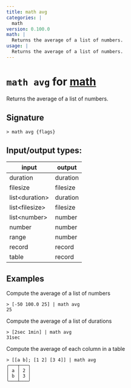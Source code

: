 ```yaml
---
title: math avg
categories: |
  math
version: 0.100.0
math: |
  Returns the average of a list of numbers.
usage: |
  Returns the average of a list of numbers.
---
```

<!-- This file is automatically generated. Please edit the command in https://github.com/nushell/nushell instead. -->

# `math avg` for [math](/commands/categories/math.md)

<div class='command-title'>Returns the average of a list of numbers.</div>

## Signature

```> math avg {flags} ```


## Input/output types:

| input          | output   |
| -------------- | -------- |
| duration       | duration |
| filesize       | filesize |
| list\<duration\> | duration |
| list\<filesize\> | filesize |
| list\<number\>   | number   |
| number         | number   |
| range          | number   |
| record         | record   |
| table          | record   |
## Examples

Compute the average of a list of numbers
```nu
> [-50 100.0 25] | math avg
25
```

Compute the average of a list of durations
```nu
> [2sec 1min] | math avg
31sec
```

Compute the average of each column in a table
```nu
> [[a b]; [1 2] [3 4]] | math avg
╭───┬───╮
│ a │ 2 │
│ b │ 3 │
╰───┴───╯
```

